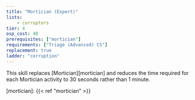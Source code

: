 ```yaml
---
title: "Mortician (Expert)"
lists:
    - corruptors
tier: 4
osp_cost: 40
prerequisites: ["mortician"]
requirements: ["Triage (Advanced) CS"]
replacement: true
ladder: "corruption"
---
```

This skill replaces [Mortician][mortician] and reduces the time required for each Mortician activity to 30 seconds rather than 1 minute.

[mortician]: {{< ref "mortician" >}}